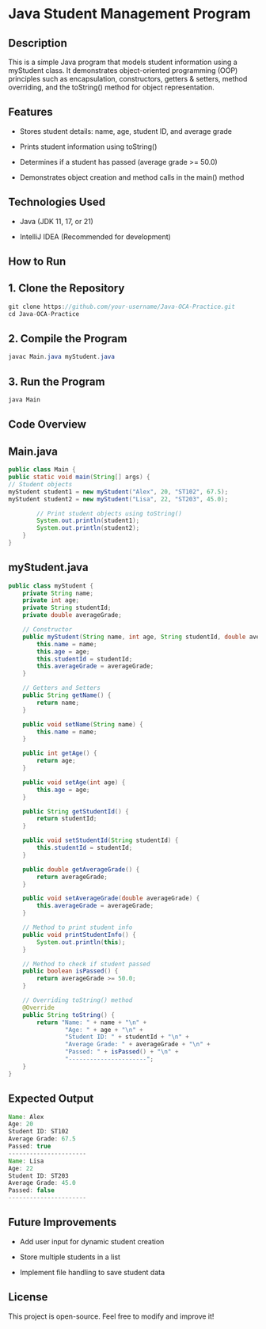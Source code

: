 # **Java Student Management Program**

## **Description**

This is a simple Java program that models student information using a myStudent class. It demonstrates object-oriented programming (OOP) principles such as encapsulation, constructors, getters & setters, method overriding, and the toString() method for object representation.

## **Features**

* Stores student details: name, age, student ID, and average grade

* Prints student information using toString()

* Determines if a student has passed (average grade >= 50.0)

* Demonstrates object creation and method calls in the main() method

## **Technologies Used**

* Java (JDK 11, 17, or 21)

* IntelliJ IDEA (Recommended for development)

## **How to Run**

## **1. Clone the Repository**

```java
git clone https://github.com/your-username/Java-OCA-Practice.git
cd Java-OCA-Practice
```

## **2. Compile the Program**

```java
javac Main.java myStudent.java
```

## **3. Run the Program**
```java
java Main
```

## **Code Overview**

## **Main.java**
```java
public class Main {
public static void main(String[] args) {
// Student objects
myStudent student1 = new myStudent("Alex", 20, "ST102", 67.5);
myStudent student2 = new myStudent("Lisa", 22, "ST203", 45.0);

        // Print student objects using toString()
        System.out.println(student1);
        System.out.println(student2);
    }
}
```

## **myStudent.java**
```java
public class myStudent {
    private String name;
    private int age;
    private String studentId;
    private double averageGrade;

    // Constructor
    public myStudent(String name, int age, String studentId, double averageGrade) {
        this.name = name;
        this.age = age;
        this.studentId = studentId;
        this.averageGrade = averageGrade;
    }

    // Getters and Setters
    public String getName() {
        return name;
    }

    public void setName(String name) {
        this.name = name;
    }

    public int getAge() {
        return age;
    }

    public void setAge(int age) {
        this.age = age;
    }

    public String getStudentId() {
        return studentId;
    }

    public void setStudentId(String studentId) {
        this.studentId = studentId;
    }

    public double getAverageGrade() {
        return averageGrade;
    }

    public void setAverageGrade(double averageGrade) {
        this.averageGrade = averageGrade;
    }

    // Method to print student info
    public void printStudentInfo() {
        System.out.println(this);
    }

    // Method to check if student passed
    public boolean isPassed() {
        return averageGrade >= 50.0;
    }

    // Overriding toString() method
    @Override
    public String toString() {
        return "Name: " + name + "\n" +
                "Age: " + age + "\n" +
                "Student ID: " + studentId + "\n" +
                "Average Grade: " + averageGrade + "\n" +
                "Passed: " + isPassed() + "\n" +
                "----------------------";
    }
}

```

## **Expected Output**
```java
Name: Alex
Age: 20
Student ID: ST102
Average Grade: 67.5
Passed: true
----------------------
Name: Lisa
Age: 22
Student ID: ST203
Average Grade: 45.0
Passed: false
----------------------
```

## **Future Improvements**

* Add user input for dynamic student creation

* Store multiple students in a list

* Implement file handling to save student data


## **License**

This project is open-source. Feel free to modify and improve it!
